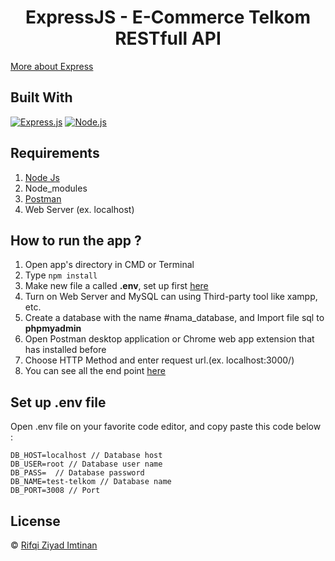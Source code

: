 <h1 align="center">ExpressJS - E-Commerce Telkom RESTfull API</h1>

[More about Express](https://en.wikipedia.org/wiki/Express.js)

## Built With

[![Express.js](https://img.shields.io/badge/Express.js-4.x-orange.svg?style=rounded-square)](https://expressjs.com/en/starter/installing.html)
[![Node.js](https://img.shields.io/badge/Node.js-v.12.13-green.svg?style=rounded-square)](https://nodejs.org/)

## Requirements

1. <a href="https://nodejs.org/en/download/">Node Js</a>
2. Node_modules
3. <a href="https://www.getpostman.com/">Postman</a>
4. Web Server (ex. localhost)

## How to run the app ?

1. Open app's directory in CMD or Terminal
2. Type `npm install`
3. Make new file a called **.env**, set up first [here](#set-up-env-file)
4. Turn on Web Server and MySQL can using Third-party tool like xampp, etc.
5. Create a database with the name #nama_database, and Import file sql to **phpmyadmin**
6. Open Postman desktop application or Chrome web app extension that has installed before
7. Choose HTTP Method and enter request url.(ex. localhost:3000/)
8. You can see all the end point [here](https://documenter.getpostman.com/view/14048013/TzskDhoR)

## Set up .env file

Open .env file on your favorite code editor, and copy paste this code below :

```
DB_HOST=localhost // Database host
DB_USER=root // Database user name
DB_PASS=  // Database password
DB_NAME=test-telkom // Database name
DB_PORT=3008 // Port
```

## License

© [Rifqi Ziyad Imtinan](https://github.com/rifqiziyad)
